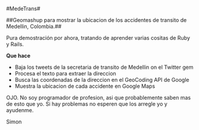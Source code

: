 #MedeTrans#


##Geomashup para mostrar la ubicacion de los accidentes de transito de Medellin, Colombia.##

Pura demostración por ahora, tratando de aprender varias cositas de Ruby y Rails.

**Que hace**

* Baja los tweets de la secretaria de transito de Medellin on el Twitter gem
* Procesa el texto para extraer la direccion
* Busca las coordenadas de la direccion en el GeoCoding API de Google
* Muestra la ubicacion de cada accidente en Google Maps

OJO. No soy programador de profesion, asi que probablemente saben mas de esto que yo. Si hay problemas no esperen que los arregle yo y ayudenme.

Simon